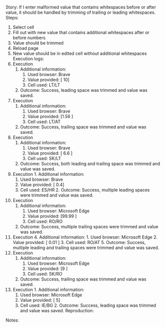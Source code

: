 Story:
If I enter malformed value that contains whitespaces before or after value, it should be handled by trimming of trailing or leading whitespaces.
Steps:
1. Select cell
2. Fill out with new value that contains additional whitespaces after or before numbers
3. Value should be trimmed
4. Reload page
5. New value should be in edited cell without additional whitespaces
Execution logs:
1. Execution
	1. Additional information:
		1. Used browser: Brave
		2. Value provided: [ 10]
		3. Cell used: LT/LT
	2. Outcome: Success, leading space was trimmed and value was saved.
2.  Execution
	1. Additional information:
		1. Used browser: Brave
		2. Value provided: [1.56 ]
		3. Cell used: LT/AT
	2. Outcome: Success, trailing space was trimmed and value was saved.
3.  Execution
	1. Additional information:
		1. Used browser: Brave
		2. Value provided: [ 6.6 ]
		3. Cell used: SK/LT
	2. Outcome: Success, both leading and trailing space was trimmed and value was saved.
4.   Execution
	1. Additional information:
		1. Used browser: Brave
		2. Value provided: [   0.4]
		3. Cell used: ES/HR
	2. Outcome: Success, multiple leading spaces were trimmed and value was saved.
5. Execution
	1. Additional information:
		1. Used browser: Microsoft Edge
		2. Value provided: [99.99    ]
		3. Cell used: RO/RO
	2. Outcome: Success, multiple trailing spaces were trimmed and value was saved.
6. Execution
	4. Additional information:
		1. Used browser: Microsoft Edge
		2. Value provided: [  0.01  ]
		3. Cell used: RO/AT
	5. Outcome: Success, multiple leading and trailing spaces were trimmed and value was saved.
7.  Execution
	1. Additional information:
		1. Used browser: Microsoft Edge
		2. Value provided: [9 ]
		3. Cell used: SK/RO
	2. Outcome: Success, trailing space was trimmed and value was saved.
8.   Execution
	1. Additional information:
		1. Used browser: Microsoft Edge
		2. Value provided: [ 5]
		3. Cell used: IE/BG
	2. Outcome: Success, leading space was trimmed and value was saved.
Reproduction:

Notes:
